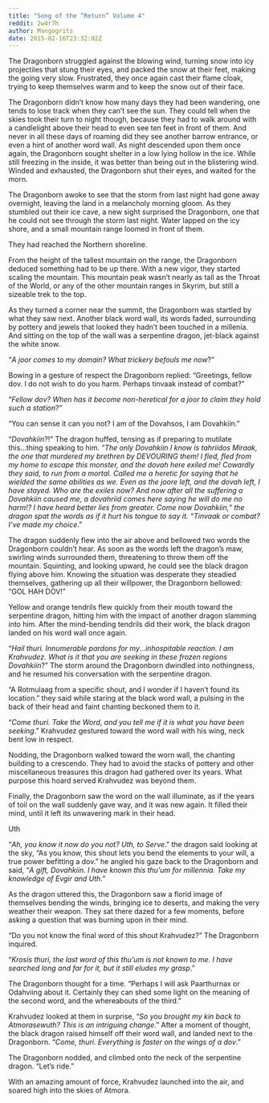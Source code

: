 ```yaml
---
title: "Song of the “Return” Volume 4"
reddit: 2w4r7h
author: Mangogrits
date: 2015-02-16T23:32:02Z
---
```


The Dragonborn struggled against the blowing wind, turning snow into icy projectiles that stung their eyes, and packed the snow at their feet, making the going very slow. Frustrated, they once again cast their flame cloak, trying to keep themselves warm and to keep the snow out of their face.

The Dragonborn didn’t know how many days they had been wandering, one tends to lose track when they can’t see the sun. They could tell when the skies took their turn to night though, because they had to walk around with a candlelight above their head to even see ten feet in front of them. And never in all these days of roaming did they see another barrow entrance, or even a hint of another word wall. As night descended upon them once again, the Dragonborn sought shelter in a low lying hollow in the ice. While still freezing in the inside, it was better than being out in the blistering wind. Winded and exhausted, the Dragonborn shut their eyes, and waited for the morn.

The Dragonborn awoke to see that the storm from last night had gone away overnight, leaving the land in a melancholy morning gloom. As they stumbled out their ice cave, a new sight surprised the Dragonborn, one that he could not see through the storm last night. Water lapped on the icy shore, and a small mountain range loomed in front of them.

They had reached the Northern shoreline.

From the height of the tallest mountain on the range, the Dragonborn deduced something had to be up there. With a new vigor, they started scaling the mountain. This mountain peak wasn’t nearly as tall as the Throat of the World, or any of the other mountain ranges in Skyrim, but still a sizeable trek to the top.

As they turned a corner near the summit, the Dragonborn was startled by what they saw next. Another black word wall, its words faded, surrounding by pottery and jewels that looked they hadn’t been touched in a millenia. And sitting on the top of the wall was a serpentine dragon, jet-black against the white snow.

“*A joor comes to my domain? What trickery befouls me now*?”

Bowing in a gesture of respect the Dragonborn replied: “Greetings, fellow dov. I do not wish to do you harm. Perhaps tinvaak instead of combat?”

“*Fellow dov? When has it become non-heretical for a joor to claim they hold such a station*?”

“You can sense it can you not? I am of the Dovahsos, I am Dovahkiin.”

“*Dovahkiin*?!” The dragon huffed, tensing as if preparing to mutilate this...thing speaking to him. “*The only Dovahkiin I know is tahriidos Miraak, the one that murdered my brethren by DEVOURING them! I fled, fled from my home to escape this monster, and the dovah here exiled me! Cowardly they said, to run from a mortal. Called me a heretic for saying that he wielded the same abilities as we. Even as the joore left, and the dovah left, I have stayed. Who are the exiles now? And now after all the suffering a Dovahkiin caused me, a dovahriid comes here saying he will do me no harm!? I have heard better lies from greater. Come now Dovahkiin,” the dragon spat the words as if it hurt his tongue to say it. “Tinvaak or combat? I’ve made my choice*.”

The dragon suddenly flew into the air above and bellowed two words the Dragonborn couldn’t hear. As soon as the words left the dragon’s maw, swirling winds surrounded them, threatening to throw them off the mountain. Squinting, and looking upward, he could see the black dragon flying above him. Knowing the situation was desperate they steadied themselves, gathering up all their willpower, the Dragonborn bellowed: “GOL HAH DOV!”

Yellow and orange tendrils flew quickly from their mouth toward the serpentine dragon, hitting him with the impact of another dragon slamming into him. After the mind-bending tendrils did their work, the black dragon landed on his word wall once again.

“*Hail thuri. Innumerable pardons for my...inhospitable reaction. I am Krahvudez. What is it that you are seeking in these frozen regions Dovahkiin*?” The storm around the Dragonborn dwindled into nothingness, and he resumed his conversation with the serpentine dragon.

“A Rotmulaag from a specific shout, and I wonder if I haven’t found its location.” they said while staring at the black word wall, a pulsing in the back of their head and faint chanting beckoned them to it.

“*Come thuri. Take the Word, and you tell me if it is what you have been seeking*.” Krahvudez gestured toward the word wall with his wing, neck bent low in respect.

Nodding, the Dragonborn walked toward the worn wall, the chanting building to a crescendo. They had to avoid the stacks of pottery and other miscellaneous treasures this dragon had gathered over its years. What purpose this hoard served Krahvudez was beyond them.

Finally, the Dragonborn saw the word on the wall illuminate, as if the years of toil on the wall suddenly gave way, and it was new again. It filled their mind, until it left its unwavering mark in their head.

Uth

“*Ah, you know it now do you not? Uth, to Serve*.” the dragon said looking at the sky, “As you know, this shout lets you bend the elements to your will, a true power befitting a dov.” he angled his gaze back to the Dragonborn and said, “*A gift, Dovahkiin. I have known this thu’um for millennia. Take my knowledge of Evgir and Uth*.”

As the dragon uttered this, the Dragonborn saw a florid image of themselves bending the winds, bringing ice to deserts, and making the very weather their weapon. They sat there dazed for a few moments, before asking a question that was burning upon in their mind.

“Do you not know the final word of this shout Krahvudez?” The Dragonborn inquired.

“*Krosis thuri, the last word of this thu’um is not known to me. I have searched long and far for it, but it still eludes my grasp*.”

The Dragonborn thought for a time. “Perhaps I will ask Paarthurnax or Odahviing about it. Certainly they can shed some light on the meaning of the second word, and the whereabouts of the third.”

Krahvudez looked at them in surprise, “*So you brought my kin back to Atmorasewuth? This is an intriguing change*.” After a moment of thought, the black dragon raised himself off their word wall, and landed next to the Dragonborn. “*Come, thuri. Everything is faster on the wings of a dov*.”

The Dragonborn nodded, and climbed onto the neck of the serpentine dragon. “Let’s ride.”

With an amazing amount of force, Krahvudez launched into the air, and soared high into the skies of Atmora.
